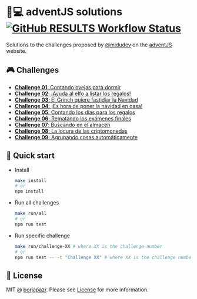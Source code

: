 # 🎅💻️ adventJS solutions [![GitHub RESULTS Workflow Status](https://img.shields.io/github/workflow/status/borjapazr/adventjs-solutions/RESULTS?style=flat-square&logo=github&label=RESULTS)](https://github.com/borjapazr/adventjs-solutions/actions)

Solutions to the challenges proposed by [@midudev](https://midu.dev/) on the [adventJS](https://adventjs.dev/) website.

## 🎮️ Challenges

- [**Challenge 01**: Contando ovejas para dormir](challenge-01)
- [**Challenge 02**: ¡Ayuda al elfo a listar los regalos!](challenge-02)
- [**Challenge 03**: El Grinch quiere fastidiar la Navidad](challenge-03)
- [**Challenge 04**: ¡Es hora de poner la navidad en casa!](challenge-04)
- [**Challenge 05**: Contando los días para los regalos](challenge-05)
- [**Challenge 06**: Rematando los exámenes finales](challenge-06)
- [**Challenge 07**: Buscando en el almacén](challenge-07)
- [**Challenge 08**: La locura de las criptomonedas](challenge-08)
- [**Challenge 09**: Agrupando cosas automáticamente](challenge-09)

## 🚀 Quick start

- Install

  ```bash
  make install
  # or
  npm install
  ```

- Run all challenges

  ```bash
  make run/all
  # or
  npm run test
  ```

- Run specific challenge

  ```bash
  make run/challenge-XX # where XX is the challenge number
  # or
  npm run test -- -t "Challenge XX" # where XX is the challenge number
  ```

## 🚩 License

MIT @ [borjapazr](https://me.marsmachine.space). Please see [License](LICENSE) for more information.
